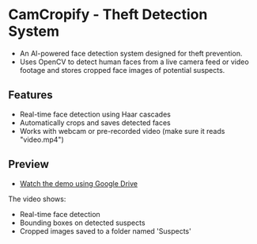 # CamCropify - Theft Detection System

- An AI-powered face detection system designed for theft prevention.
- Uses OpenCV to detect human faces from a live camera feed or video footage and stores cropped face images of potential suspects.

## Features
- Real-time face detection using Haar cascades
- Automatically crops and saves detected faces
- Works with webcam or pre-recorded video (make sure it reads "video.mp4")

## Preview

- [Watch the demo using Google Drive](https://drive.google.com/file/d/1Jm1aZIds0n5Cn-2FgqszyNpmgNMDsOgx/view?usp=share_link)

The video shows:
- Real-time face detection
- Bounding boxes on detected suspects
- Cropped images saved to a folder named 'Suspects'
